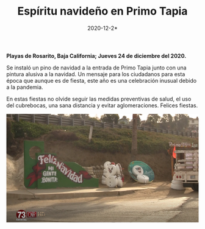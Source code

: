 ﻿---
layout: blog
title:  "Espíritu navideño en Primo Tapia"
date:   2020-12-2*
categories: rosarito
permalink: /:categories/:title:output_ext
image: /img/cnr/2020-12-24-espiritu-navideno-en-primo-tapia.png
alt: "Espíritu navideño en Primo Tapia"
autor: 
---


**Playas de Rosarito, Baja California; Jueves 24 de diciembre del 2020.**


Se instaló un pino de navidad a la entrada de Primo Tapia junto con una pintura alusiva a la navidad. Un mensaje para los ciudadanos para esta época que aunque es de fiesta, este año es una celebración inusual debido a la pandemia. 


En estas fiestas no olvide seguir las medidas preventivas de salud, el uso del cubrebocas, una sana distancia y evitar aglomeraciones. Felices fiestas.

<div id="carouselExampleSlidesOnly" class="carousel slide" data-ride="carousel">
  <div class="carousel-inner">
    <div class="carousel-item active">
       <img class="d-block w-100" src="/img/cnr/2020-12-24-espiritu-navideno-en-primo-tapia.png" loading="lazy"  alt="Espíritu navideño en Primo Tapia">
    </div>
  </div>
</div>